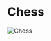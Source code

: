 # Chess
![Chess](https://www.google.com/url?sa=i&source=images&cd=&ved=2ahUKEwisvceVuOfkAhUK7nMBHd3XCHsQjRx6BAgBEAQ&url=https%3A%2F%2Funsplash.com%2Fs%2Fphotos%2Fchess&psig=AOvVaw2RN_TlS62vrfaQXZ2abKik&ust=1569345086293195)
